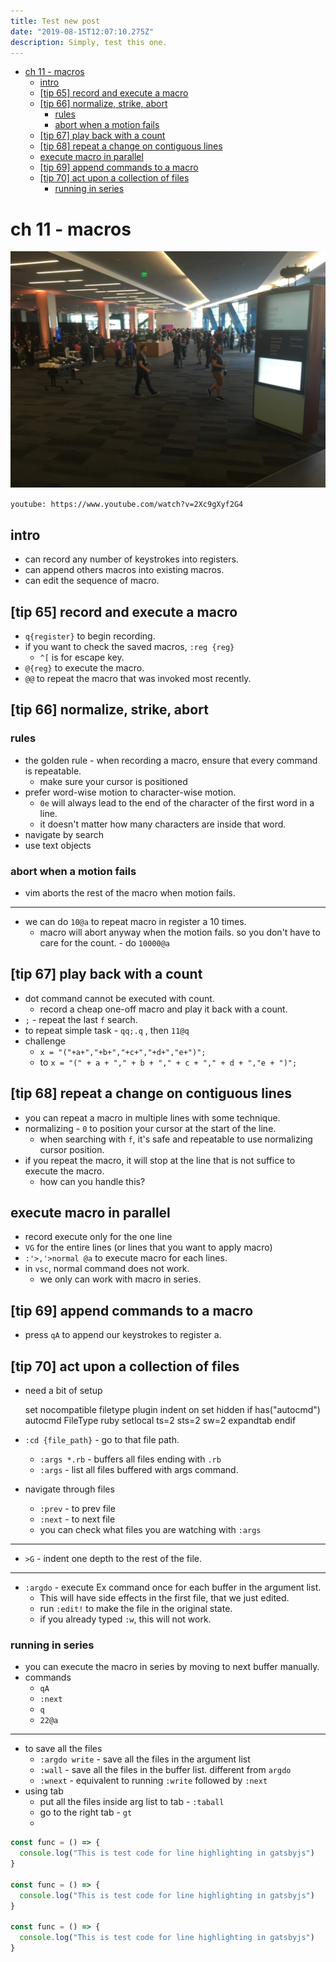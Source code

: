 ```yaml
---
title: Test new post
date: "2019-08-15T12:07:10.275Z"
description: Simply, test this one.
---
```


- [ch 11 - macros](#ch-11---macros)
  - [intro](#intro)
  - [[tip 65] record and execute a macro](#-tip-65--record-and-execute-a-macro)
  - [[tip 66] normalize, strike, abort](#-tip-66--normalize--strike--abort)
    - [rules](#rules)
    - [abort when a motion fails](#abort-when-a-motion-fails)
  - [[tip 67] play back with a count](#-tip-67--play-back-with-a-count)
  - [[tip 68] repeat a change on contiguous lines](#-tip-68--repeat-a-change-on-contiguous-lines)
  - [execute macro in parallel](#execute-macro-in-parallel)
  - [[tip 69] append commands to a macro](#-tip-69--append-commands-to-a-macro)
  - [[tip 70] act upon a collection of files](#-tip-70--act-upon-a-collection-of-files)
    - [running in series](#running-in-series)

# ch 11 - macros

![Test image](./IMG_5113.jpg)

`youtube: https://www.youtube.com/watch?v=2Xc9gXyf2G4`

## intro

- can record any number of keystrokes into registers.
- can append others macros into existing macros.
- can edit the sequence of macro.

## [tip 65] record and execute a macro

- `q{register}` to begin recording.
- if you want to check the saved macros, `:reg {reg}`
  - `^[` is for escape key.
- `@{reg}` to execute the macro.
- `@@` to repeat the macro that was invoked most recently.

## [tip 66] normalize, strike, abort

### rules

- the golden rule - when recording a macro, ensure that every command is repeatable.
  - make sure your cursor is positioned
- prefer word-wise motion to character-wise motion.
  - `0e` will always lead to the end of the character of the first word in a line.
  - it doesn't matter how many characters are inside that word.
- navigate by search
- use text objects

### abort when a motion fails

- vim aborts the rest of the macro when motion fails.

---

- we can do `10@a` to repeat macro in register a 10 times.
  - macro will abort anyway when the motion fails. so you don't have to care for the count. - do `10000@a`

## [tip 67] play back with a count

- dot command cannot be executed with count.
  - record a cheap one-off macro and play it back with a count.
- `;` - repeat the last `f` search.
- to repeat simple task - `qq;.q` , then `11@q`
- challenge
  - `x = "("+a+","+b+","+c+","+d+","e+")";`
  - to `x = "(" + a + "," + b + "," + c + "," + d + ","e + ")";`

## [tip 68] repeat a change on contiguous lines

- you can repeat a macro in multiple lines with some technique.
- normalizing - `0` to position your cursor at the start of the line.
  - when searching with `f`, it's safe and repeatable to use normalizing cursor position.
- if you repeat the macro, it will stop at the line that is not suffice to execute the macro.
  - how can you handle this?

## execute macro in parallel

- record execute only for the one line
- `VG` for the entire lines (or lines that you want to apply macro)
- `:'>,'>normal @a` to execute macro for each lines.
- in `vsc`, normal command does not work.
  - we only can work with macro in series.

## [tip 69] append commands to a macro

- press `qA` to append our keystrokes to register a.

## [tip 70] act upon a collection of files

- need a bit of setup

  set nocompatible
  filetype plugin indent on
  set hidden
  if has("autocmd")
  autocmd FileType ruby setlocal ts=2 sts=2 sw=2 expandtab
  endif

- `:cd {file_path}` - go to that file path.
  - `:args *.rb` - buffers all files ending with `.rb`
  - `:args` - list all files buffered with args command.
- navigate through files
  - `:prev` - to prev file
  - `:next` - to next file
  - you can check what files you are watching with `:args`

---

- `>G` - indent one depth to the rest of the file.

---

- `:argdo` - execute Ex command once for each buffer in the argument list.
  - This will have side effects in the first file, that we just edited.
  - run `:edit!` to make the file in the original state.
  - if you already typed `:w`, this will not work.

### running in series

- you can execute the macro in series by moving to next buffer manually.
- commands
  - `qA`
  - `:next`
  - `q`
  - `22@a`

---

- to save all the files
  - `:argdo write` - save all the files in the argument list
  - `:wall` - save all the files in the buffer list. different from `argdo`
  - `:wnext` - equivalent to running `:write` followed by `:next`
- using tab
  - put all the files inside arg list to tab - `:taball`
  - go to the right tab - `gt`
  -

```javascript
const func = () => {
  console.log("This is test code for line highlighting in gatsbyjs")
}

const func = () => {
  console.log("This is test code for line highlighting in gatsbyjs")
}

const func = () => {
  console.log("This is test code for line highlighting in gatsbyjs")
}
```
